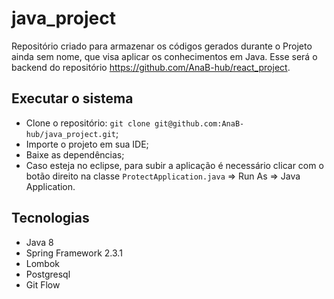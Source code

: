 # java_project
Repositório criado para armazenar os códigos gerados durante o Projeto ainda sem nome, que visa aplicar os conhecimentos em Java. 
Esse será o backend do repositório https://github.com/AnaB-hub/react_project.

## Executar o sistema
* Clone o repositório: `git clone git@github.com:AnaB-hub/java_project.git`;
* Importe o projeto em sua IDE;
* Baixe as dependências;
* Caso esteja no eclipse, para subir a aplicação é necessário clicar com o botão direito na classe `ProtectApplication.java` => Run As => Java Application.

## Tecnologias
* Java 8
* Spring Framework 2.3.1
* Lombok
* Postgresql
* Git Flow
